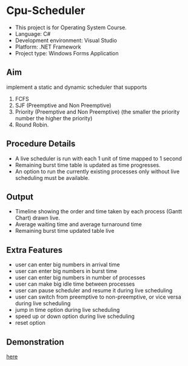 # Cpu-Scheduler
- This project is for Operating System Course.
- Language: C#
- Development environment: Visual Studio
- Platform: .NET Framework
- Project type: Windows Forms Application
## Aim
implement a static and dynamic scheduler that supports 
1. FCFS
2. SJF (Preemptive and Non Preemptive)
3. Priority (Preemptive and Non Preemptive) (the smaller the priority number the higher the priority)
4. Round Robin.
## Procedure Details
-  A live scheduler is run with each 1 unit of time mapped to 1 second
- Remaining burst time table is updated as time progresses.
- An option to run the currently existing processes only without live scheduling must be available.
## Output
- Timeline showing the order and time taken by each process (Gantt Chart) drawn
live.
- Average waiting time and average turnaround time
- Remaining burst time updated table live
## Extra Features
- user can enter big numbers in  arrival time
- user can enter big numbers in  burst time
- user can enter big numbers in  number of processes
- user can make big idle time between processes
- user can pause scheduler and resume it during live scheduling
- user can switch from preemptive to non-preemptive, or vice versa during live scheduling
- jump in time option during live scheduling
- speed up or down option during live scheduling
- reset option
## Demonstration
[here](https://drive.google.com/file/d/1CE-hmltcjICXGqMDIkueO-AyZ-7s-FJM/view?usp=sharing)
